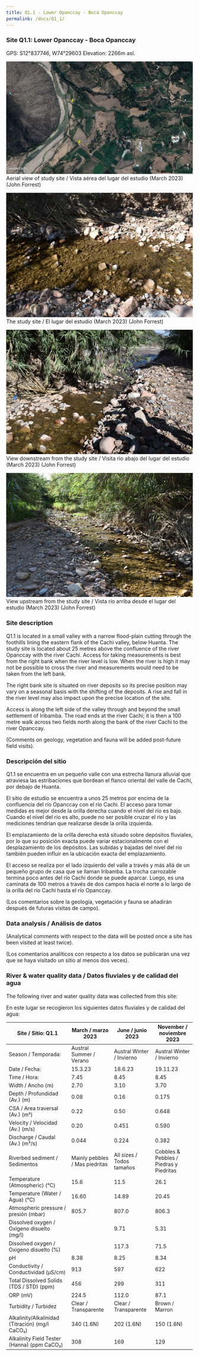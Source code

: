 ```yaml
---
title: Q1.1 - Lower Opanccay - Boca Opanccay
permalink: /docs/Q1_1/
---
```



### Site Q1.1: Lower Opanccay - Boca Opanccay

GPS: S12°837746, W74°29603
Elevation: 2266m asl.


![Q1.1](/assets/sites/Q1.1.jpg)
Aerial view of study site / Vista aérea del lugar del estudio (March 2023) (John Forrest)


![Q1.1site](/assets/sites/Q1.1site.jpg)
The study site / El lugar del estudio (March 2023) (John Forrest)


![Q1.1downstream](/assets/sites/Q1.1downstream.jpg)
View downstream from the study site / Visita rio abajo del lugar del estudio (March 2023) (John Forrest)


![Q1.1upstream](/assets/sites/Q1.1upstream.jpg)
View upstream from the study site / Vista rio arriba desde el lugar del estudio (March 2023) (John Forrest)


### Site description

Q1.1 is located in a small valley with a narrow flood-plain cutting through the foothills lining the eastern flank of the Cachi valley, below Huanta. The study site is located about 25 metres above the confluence of the river Opanccay with the river Cachi. Access for taking measurements is best from the right bank when the river level is low. When the river is high it may not be possible to cross the river and measurements would need to be taken from the left bank. 

The right bank site is situated on river deposits so its precise position may vary on a seasonal basis with the shifting of the deposits. A rise and fall in the river level may also impact upon the precise location of the site.

Access is along the left side of the valley through and beyond the small settlement of Iribamba. The road ends at the river Cachi; it is then a 100 metre walk across two fields north along the bank of the river Cachi to the river Opanccay.

(Comments on geology, vegetation and fauna will be added post-future field visits).


### Descripción del sitio

Q1.1 se encuentra en un pequeño valle con una estrecha llanura alluvial que atraviesa las estribaciones que bordean el flanco oriental del valle de Cachi, por debajo de Huanta. 

El sitio de estudio se encuentra a unos 25 metros por encima de la confluencia del río Opanccay con el río Cachi. El acceso para tomar medidas es mejor desde la orilla derecha cuando el nivel del río es bajo. Cuando el nivel del río es alto, puede no ser posible cruzar el río y las mediciones tendrían que realizarse desde la orilla izquierda. 

El emplazamiento de la orilla derecha está situado sobre depósitos fluviales, por lo que su posición exacta puede variar estacionalmente con el desplazamiento de los depósitos. Las subidas y bajadas del nivel del río también pueden influir en la ubicación exacta del emplazamiento.

El acceso se realiza por el lado izquierdo del valle a través y más allá de un pequeño grupo de casa que se llaman Iribamba. La trocha carrozable termina poco antes del río Cachi donde se puede aparcar. Luego, es una caminata de 100 metros a través de dos campos hacia el norte a lo largo de la orilla del río Cachi hasta el río Opanccay.

(Los comentarios sobre la geología, vegetación y fauna se añadirán después de futuras visitas de campo).


### Data analysis / Análisis de datos

(Analytical comments with respect to the data will be posted once a site has been visited at least twice).

(Los comentarios analíticos con respecto a los datos se publicarán una vez que se haya visitado un sitio al menos dos veces).


### River & water quality data / Datos fluviales y de calidad del agua

The following river and water quality data was collected from this site:

En este lugar se recogieron los siguientes datos fluviales y de calidad del agua:

|     Site / Sitio: Q1.1                                   |     March / marzo 2023                |     June / junio 2023            |     November / noviembre 2023                  |
|----------------------------------------------------------|---------------------------------------|----------------------------------|------------------------------------------------|
|     Season / Temporada:                                  |     Austral Summer / Verano           |     Austral Winter / Invierno    |     Austral Winter / Invierno                  |
|     Date / Fecha:                                        |     15.3.23                           |     18.6.23                      |     19.11.23                                   |
|     Time / Hora:                                         |     7.45                              |     8.45                         |     8.45                                       |
|     Width / Ancho (m)                                    |     2.70                              |     3.10                         |     3.70                                       |
|     Depth / Profundidad (Av.) (m)                        |     0.08                              |     0.16                         |     0.175                                      |
|     CSA / Area traversal (Av.) (m²)                      |     0.22                              |     0.50                         |     0.648                                      |
|     Velocity / Velocidad (Av.) (m/s)                     |     0.20                              |     0.451                        |     0.590                                      |
|     Discharge / Caudal (Av.) (m³/s)                      |     0.044                             |     0.224                        |     0.382                                      |
|     Riverbed sediment / Sedimentos                       |     Mainly pebbles / Mas piedritas    |     All sizes / Todos tamaños    |     Cobbles & Pebbles / Piedras y Piedritas    |
|     Temperature (Atmospheric) (°C)                       |     15.6                              |     11.5                         |     26.1                                       |
|     Temperature (Water / Agua) (°C)                      |     16.60                             |     14.89                        |     20.45                                      |
|     Atmospheric pressure / presión (mbar)                |     805.7                             |     807.0                        |     806.3                                      |
|     Dissolved oxygen /  Oxigeno disuelto (mg/l)          |                                       |     9.71                         |     5.31                                       |
|     Dissolved oxygen / Oxigeno disuelto (%)              |                                       |     117.3                        |     71.5                                       |
|     pH                                                   |     8.38                              |     8.25                         |     8.34                                       |
|     Conductivity / Conductividad (µS/cm)                 |     913                               |     597                          |     622                                        |
|     Total Dissolved Solids (TDS / STD)  (ppm)            |     456                               |     299                          |     311                                        |
|     ORP (mV)                                             |     224.5                             |     112.0                        |     87.1                                       |
|     Turbidity / Turbidez                                 |     Clear / Transparente              |     Clear / Transparente         |     Brown / Marron                             |
|     Alkalinity/Alkalinidad (Titración) (mg/l CaCO₃)      |     340 (1.6N)                        |     202 (1.6N)                   |     150 (1.6N)                                 |
|     Alkalinity Field Tester (Hanna) (ppm CaCO₃)          |     308                               |     169                          |     129                                        |


